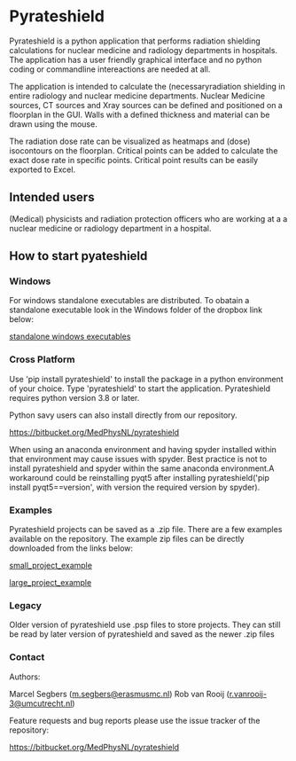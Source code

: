 # Pyrateshield 

Pyrateshield is a python application that performs radiation shielding 
calculations for nuclear medicine and radiology departments in hospitals.
The application has a user friendly graphical interface and no python coding 
or commandline intereactions are needed at all.

The application is intended to calculate the (necessaryradiation shielding in 
entire radiology and nuclear medicine departments. Nuclear Medicine sources, CT
sources and Xray sources can be defined and positioned on a floorplan in the GUI. 
Walls with a defined thickness and material can be drawn using the mouse.

The radiation dose rate can be visualized as heatmaps and (dose) isocontours 
on the floorplan. Critical points can be added to calculate the exact dose 
rate in specific points. Critical point results can be easily exported to Excel.

## Intended users 

(Medical) physicists and radiation protection officers who are working at a 
a nuclear medicine or radiology department in a hospital. 

## How to start pyateshield 


### Windows

For windows standalone executables are distributed. To obatain a 
standalone executable look in the Windows folder of the dropbox link below:

[standalone windows executables](https://www.dropbox.com/sh/npu9e23rxlgsjm6/AADQDKJwMzWEmh75Dir3vQYGa?dl=0)


### Cross Platform

Use 'pip install pyrateshield' to install the package in a python environment of
your choice. Type 'pyrateshield' to start the application. Pyrateshield 
requires python version 3.8 or later.

Python savy users can also install directly from our repository.

https://bitbucket.org/MedPhysNL/pyrateshield

When using an anaconda environment and having spyder installed within that 
environment may cause issues with spyder. Best practice is not to install 
pyrateshield and spyder within the same anaconda environment.A workaround could 
be reinstalling pyqt5 after installing pyrateshield('pip install pyqt5==version', 
with version the required version by spyder). 

### Examples

Pyrateshield projects can be saved as a .zip file. There are a few examples 
available on the repository. The example zip files can be directly downloaded
from the links below:

[small_project_example](https://www.dropbox.com/s/kohplxt1vntesdo/small_project_example.zip?dl=0)

[large_project_example](https://www.dropbox.com/s/wji0e6duwxipwor/large_project_example.zip?dl=0)


### Legacy

Older version of pyrateshield use .psp files to store projects. They can still 
be read by later version of pyrateshield and saved as the newer .zip files

### Contact 

Authors:

Marcel Segbers (m.segbers@erasmusmc.nl)
Rob van Rooij (r.vanrooij-3@umcutrecht.nl)

Feature requests and bug reports please use the issue tracker of the repository:

https://bitbucket.org/MedPhysNL/pyrateshield

